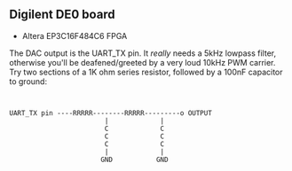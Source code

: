 ## Digilent DE0 board

* Altera EP3C16F484C6 FPGA

The DAC output is the UART_TX pin. It _really_ needs a 5kHz lowpass filter, otherwise you'll be deafened/greeted by a very loud 10kHz PWM carrier. Try two sections of a 1K ohm series resistor, followed by a 100nF capacitor to ground:

```


UART_TX pin ----RRRRR--------RRRRR---------o OUTPUT
                        |             |
                        C             C
                        C             C
                        C             C
                        |             |
                       GND           GND

```